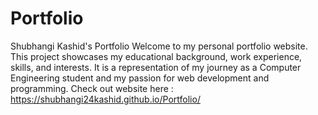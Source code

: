 # Portfolio
Shubhangi Kashid's Portfolio Welcome to my personal portfolio website. This project showcases my educational background, work experience, skills, and interests. It is a representation of my journey as a Computer Engineering student and my passion for web development and programming.
Check out website here : https://shubhangi24kashid.github.io/Portfolio/
